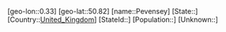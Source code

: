 ﻿---
location: [50.82,0.33]
type: City
tags:
- geo/City


SpocWebEntityId: 33341
isDeleted: false
confidential: public

---
[geo-lon::0.33]
[geo-lat::50.82]
[name::Pevensey]
[State::]
[Country::[United_Kingdom](geo/Continent/Europe/United_Kingdom.md)]
[StateId::]
[Population::]
[Unknown::]

